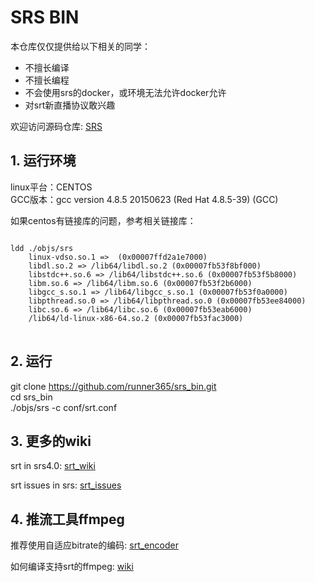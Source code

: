 # SRS BIN
本仓库仅仅提供给以下相关的同学：
* 不擅长编译
* 不擅长编程
* 不会使用srs的docker，或环境无法允许docker允许
* 对srt新直播协议敢兴趣

欢迎访问源码仓库: [SRS](https://github.com/ossrs/srs)

## 1. 运行环境
linux平台：CENTOS <br/>
GCC版本：gcc version 4.8.5 20150623 (Red Hat 4.8.5-39) (GCC) <br/>

如果centos有链接库的问题，参考相关链接库：
<pre>
<code>
ldd ./objs/srs
	linux-vdso.so.1 =>  (0x00007ffd2a1e7000)
	libdl.so.2 => /lib64/libdl.so.2 (0x00007fb53f8bf000)
	libstdc++.so.6 => /lib64/libstdc++.so.6 (0x00007fb53f5b8000)
	libm.so.6 => /lib64/libm.so.6 (0x00007fb53f2b6000)
	libgcc_s.so.1 => /lib64/libgcc_s.so.1 (0x00007fb53f0a0000)
	libpthread.so.0 => /lib64/libpthread.so.0 (0x00007fb53ee84000)
	libc.so.6 => /lib64/libc.so.6 (0x00007fb53eab6000)
	/lib64/ld-linux-x86-64.so.2 (0x00007fb53fac3000)
</code>
</pre>

## 2. 运行
git clone https://github.com/runner365/srs_bin.git <br/>
cd srs_bin <br/>
./objs/srs -c conf/srt.conf <br/>

## 3. 更多的wiki
srt in srs4.0: [srt_wiki](https://github.com/ossrs/srs/wiki/v4_CN_SRTWiki)
<br/>

srt issues in srs: [srt_issues](https://github.com/ossrs/srs/issues/1147)

## 4. 推流工具ffmpeg
推荐使用自适应bitrate的编码: [srt_encoder](https://github.com/runner365/srt_encoder)

如何编译支持srt的ffmpeg: [wiki](https://github.com/runner365/srt_encoder/wiki/How-to-compile-cn)
